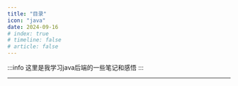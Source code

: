 ```yaml
---
title: "目录"
icon: "java"
date: 2024-09-16
# index: true
# timeline: false
# article: false
---
```


:::info
这里是我学习java后端的一些笔记和感悟
:::

---

<Catalog />
